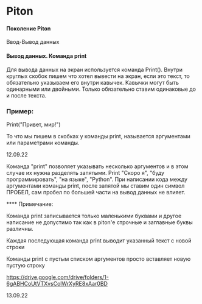 # Piton
#### Поколение Piton
Ввод-Вывод данных
#### Вывод данных. Команда print
Для вывода данных на экран используется команда Print(). Внутри круглых скобок пишем что хотел вывести на экран, если это текст, то обязательно указываем его внутри кавычек. Кавычки могут быть одинарными или двойными. Только обязательно ставим одинаковые до и после текста.

### Пример:

Print("Привет, мир!")

То что мы пишем в скобках у команды print, называется аргументами или параметрами команды.

 12.09.22

Команда "print" позволяет указывать несколько аргументов и в этом случае их нужна разделять запятыми. Print "Скоро я", "буду программировать", "на языке", "Python". При написании кода между аргументами команды print, после запятой мы ставим один символ ПРОБЕЛ, сам пробел по большей части на вывод данных не влияет. 

**** Примечание:

Команда print записывается только маленькими буквами и другое написание не допустимо так как в piton'е строчные и заглавные буквы различны.

Каждая последующая команда print выводит указанный текст с новой строки

Команды print с пустым списком аргументов просто вставляет новую пустую строку

https://drive.google.com/drive/folders/1-6gABHCoUtVTXvsColWrXyRE8xAar0BD

 13.09.22

